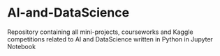 # AI-and-DataScience
Repository containing all mini-projects, courseworks and Kaggle competitions related to AI and DataScience written in Python in Jupyter Notebook

